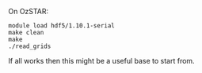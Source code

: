 On OzSTAR:

```
module load hdf5/1.10.1-serial
make clean
make
./read_grids
```

If all works then this might be a useful base to start from.
